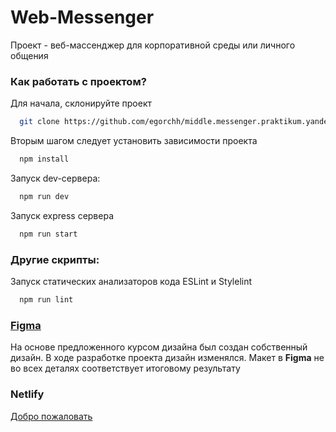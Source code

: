 # Web-Messenger
Проект - веб-массенджер для корпоративной среды или личного общения

### Как работать с проектом?

Для начала, склонируйте проект

```bash
  git clone https://github.com/egorchh/middle.messenger.praktikum.yandex
```

Вторым шагом следует установить зависимости проекта

```bash
  npm install
```

Запуск dev-сервера:

```bash
  npm run dev
```

Запуск express сервера

```bash
  npm run start
```

### Другие скрипты:

Запуск статических анализаторов кода ESLint и Stylelint

```bash
  npm run lint
```

### [Figma](https://www.figma.com/file/35AF4eQETx6H8n5unzQwDC/Дизайн-мессенджера?node-id=11%3A7331&mode=dev)

На основе предложенного курсом дизайна был создан собственный дизайн.
В ходе разработке проекта дизайн изменялся. Макет в **Figma** не во всех деталях
соответствует итоговому результату

### Netlify

[Добро пожаловать](https://lucent-sunflower-8af641.netlify.app)
